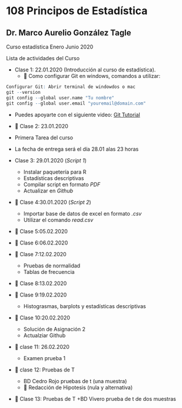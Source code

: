 # 108 Principos de Estadística
## Dr. Marco Aurelio González Tagle

Curso estadística Enero Junio 2020

Lista de actividades del Curso 

+ Clase 1: 22.01.2020 (Introducción al curso de estadística).
  + :dart: Como configurar Git en windows, comandos a utilizar:
  

```r 
Configurar Git: Abrir terminal de windowdos o mac
git --version
git config --global user.name "Tu nombre"
git config --global user.email "youremail@domain.com"
``` 

  + Puedes apoyarte con el siguiente video: [Git Tutorial](https://youtu.be/HVsySz-h9r4?t=238)

+ :paperclip: Clase 2: 23.01.2020
+ Primera Tarea del curso
+ La fecha de entrega será el día 28.01 alas 23 horas

+ Clase 3: 29.01.2020 (*Script 1*)
  + Instalar paquetería para R
  + Estadísticas descriptivas
  + Compilar script en formato *PDF*
  + Actualizar en *Github*

+ :paperclip: Clase 4:30.01.2020 (*Script 2*)
  + Importar base de datos de excel en formato *.csv*
  + Utilizar el comando *read.csv*

+ :paperclip: Clase 5:05.02.2020

+ :paperclip: Clase 6:06.02.2020

+ :paperclip: Clase 7:12.02.2020
  + Pruebas de normalidad 
  + Tablas de frecuencia
  
+ :paperclip: Clase 8:13.02.2020

+ :paperclip: Clase 9:19.02.2020
  + Histograsmas, barplots y estadísticas descriptivas
  
+ :paperclip: Clase 10:20.02.2020
  + Solución de Asignación 2
  + Actualziar Github

+ :paperclip: clase 11: 26.02.2020
  + Examen prueba 1
  
+ :paperclip: clase 12: Pruebas de T
  + BD Cedro Rojo pruebas de t  (una muestra)
  + :dart: Redacción de Hipotesis (nula y alternativa)
  
+ :paperclip: Clase 13: Pruebas de T
  +BD Vivero prueba de t de dos muestras